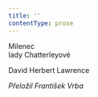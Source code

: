 ```yaml
---
title: ''
contentType: prose
---
```


Milenec  
lady Chatterleyové

David Herbert Lawrence

_Přeložil František Vrba_
